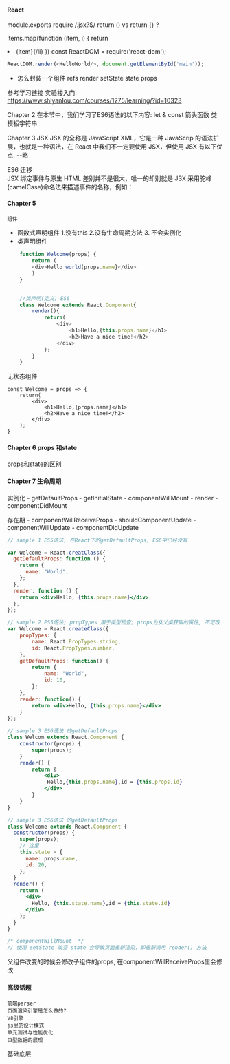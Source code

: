#### React

module.exports
    require
/\.jsx?$/
return () vs return {} ?

items.map(function (item, i) {
    return <li key={i}>{item}{/li}
})
const ReactDOM = require('react-dom');

~~~js
ReactDOM.render(<HelloWorld/>, document.getElementById('main'));
~~~

- 怎么封装一个组件
refs render setState state
props

参考学习链接
	实验楼入门:
	https://www.shiyanlou.com/courses/1275/learning/?id=10323

Chapter 2
	在本节中，我们学习了ES6语法的以下内容:
	let & const
	箭头函数
	类
	模板字符串

Chapter 3
	JSX
	JSX 的全称是 JavaScript XML，它是一种 JavaScrip 的语法扩展，也就是一种语法，在 React 中我们不一定要使用 JSX，但使用 JSX 有以下优点. --略

ES6 迁移	
	JSX 绑定事件与原生 HTML 差别并不是很大，唯一的却别就是 JSX 采用驼峰(camelCase)命名法来描述事件的名称，例如：

#### Chapter 5
	组件

-    函数式声明组件
        1.没有this  2.没有生命周期方法 3. 不会实例化
-    类声明组件

~~~javascript
	function Welcome(props) {
		return (
		<div>Hello world(props.name}</div>
		)
	}


	//类声明(定义) ES6
	class Welcome extends React.Component{
		render(){
			return(
				<div>
					<h1>Hello,{this.props.name}</h1>
					<h2>Have a nice time!</h2>
				</div>
			);
		}
	}
~~~
无状态组件
~~~tsx
const Welcome = props => {
    return(
        <div>
            <h1>Hello,{props.name}</h1>
            <h2>Have a nice time!</h2>
        </div>
    );
}
~~~



#### Chapter 6 props 和state

props和state的区别

#### Chapter 7 生命周期
实例化
    - getDefaultProps
    - getInitialState
    - componentWillMount
    - render
    - componentDidMount

存在期
    - componentWillReceiveProps
    - shouldComponentUpdate
    - componentWillUpdate
    - componentDidUpdate

~~~jsx
// sample 1 ES5语法, 在React下的getDefaultProps, ES6中已经没有

var Welcome = React.creatClass({
  getDefaultProps: function () {
    return {
      name: "World",
    };
  },
  render: function () {
    return <div>Hello, {this.props.name}</div>;
  },
});

// sample 2 ES5语法; propTypes 用于类型检查; props为从父类获取的属性, 不可改
var Welcome = React.createClass({
    propTypes: {
        name: React.PropTypes.string,
        id: React.PropTypes.number,
    },
    getDefaultProps: function() {
        return {
            name: "World",
            id: 10,
        };
    },
    render: function() {
        return <div>Hello, {this.props.name}</div>
    }
});

// sample 3 ES6语法 的getDefaultProps
class Welcom extends React.Component {
    constructor(props) {
        super(props);
    }
    render() {
        return {
            <div>
             Hello,{this.props.name},id = {this.props.id}
            </div>
        }
    }
}

// sample 3 ES6语法 的getDefaultProps
class Welcome extends React.Component {
  constructor(props) {
    super(props);
    // 这里
    this.state = {
      name: props.name,
      id: 20,
    };
  }
  render() {
    return (
      <div>
        Hello, {this.state.name},id = {this.state.id}
      </div>
    );
  }
}

/* componentWillMount  */
// 使用 setState 改变 state 会导致页面重新渲染，即重新调用 render() 方法
~~~
父组件改变的时候会修改子组件的props, 在componentWillReceiveProps里会修改


#### 高级话题
	前端parser
	页面渲染引擎是怎么做的?
	V8引擎
	js里的设计模式
	单元测试与性能优化
	巨型数据的展现

基础底层

